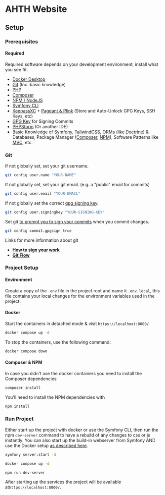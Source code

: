 # AHTH Website

## Setup

### Prerequisites

#### Required
Required software depends on your development environment, install what you see fit.
- [Docker Desktop](https://www.docker.com/products/docker-desktop/)
- [Git](https://git-scm.com/download) (Inc. basic knowledge)
- [PHP](https://www.php.net/downloads.php)
- [Composer](https://getcomposer.org/download/)
- [NPM / NodeJS](https://nodejs.org/en/download/)
- [Symfony CLI](https://symfony.com/download)
- [KeepassXC](https://keepassxc.org/) + [Pageant & Plink](https://www.chiark.greenend.org.uk/~sgtatham/putty/latest.html) (Store and Auto-Unlock GPG Keys, SSH Keys, etc)
- [GPG Key](https://docs.github.com/en/authentication/managing-commit-signature-verification) for Signing Commits
- [PHPStorm](https://www.jetbrains.com/phpstorm/) (Or another IDE)
- Basic Knowledge of [Symfony](https://symfony.com/), [TailwindCSS](https://tailwindcss.com/), [ORMs](https://en.wikipedia.org/wiki/Object%E2%80%93relational_mapping) (like [Doctrine](https://www.doctrine-project.org/)) & Databases, Package Manager ([Composer](https://getcomposer.org/), [NPM](https://docs.npmjs.com/)), Software Patterns like [MVC](https://developer.mozilla.org/en-US/docs/Glossary/MVC), etc.

### Git

If not globally set, set your git username.
```bash
git config user.name "YOUR-NAME"
```

If not globally set, set your git email. (e.g. a "public" email for commits)
```bash
git config user.email "YOUR-EMAIL"
```

If not globally set the correct [gpg signing key](https://docs.github.com/en/authentication/managing-commit-signature-verification/telling-git-about-your-signing-key).
```bash
git config user.signingkey "YOUR-SIGNING-KEY"
```

Set git [to prompt you to sign your commits](https://docs.github.com/en/authentication/managing-commit-signature-verification/signing-commits) when you commit changes.
```bash
git config commit.gpgsign true
```
Links for more information about git
- **[How to sign your work](https://git-scm.com/book/en/v2/Git-Tools-Signing-Your-Work)**
- **[Git Flow](https://www.atlassian.com/git/tutorials/comparing-workflows/gitflow-workflow)**

### Project Setup

#### Environment
Create a copy of the `.env` file in the project root and name it `.env.local`, this file contains your local changes for the environment variables used in the project.

#### Docker
Start the containers in detached mode & visit `https://localhost:8000/`
```bash
docker compose up -d
```

To stop the containers, use the following command:
```bash
docker compose down
```

#### Composer & NPM
In case you didn't use the docker containers you need to install the Composer dependencies
```bash
composer install
```

You'll need to install the NPM dependencies with
```bash
npm install
```

### Run Project
Either start up the project with docker or use the Symfony CLI, then run the npm `dev-server` command to have a rebuild of any changes to css or js instantly.
You can also start up the build-in webserver from Symfony AND use the Docker setup [as described here](https://symfony.com/doc/current/setup/symfony_server.html#symfony-server-docker).
```bash
symfony server:start -d
```
```bash
docker compose up -d
```
```bash
npm run dev-server
```

After starting up the services the project will be available at`https://localhost:8000/`.



